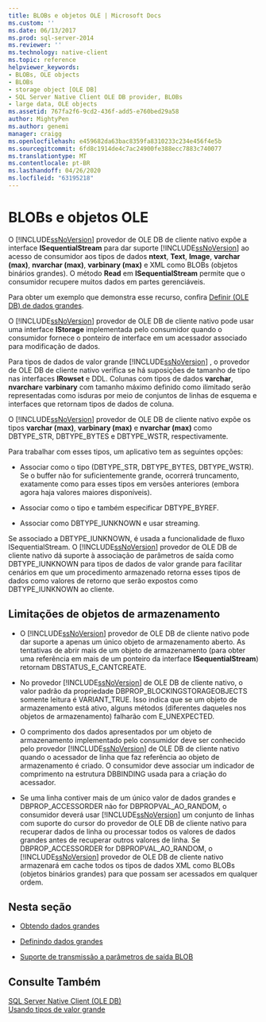 ```yaml
---
title: BLOBs e objetos OLE | Microsoft Docs
ms.custom: ''
ms.date: 06/13/2017
ms.prod: sql-server-2014
ms.reviewer: ''
ms.technology: native-client
ms.topic: reference
helpviewer_keywords:
- BLOBs, OLE objects
- BLOBs
- storage object [OLE DB]
- SQL Server Native Client OLE DB provider, BLOBs
- large data, OLE objects
ms.assetid: 767fa2f6-9cd2-436f-add5-e760bed29a58
author: MightyPen
ms.author: genemi
manager: craigg
ms.openlocfilehash: e459682da63bac8359fa8310233c234e456f4e5b
ms.sourcegitcommit: 6fd8c1914de4c7ac24900fe388ecc7883c740077
ms.translationtype: MT
ms.contentlocale: pt-BR
ms.lasthandoff: 04/26/2020
ms.locfileid: "63195218"
---
```

# <a name="blobs-and-ole-objects"></a>BLOBs e objetos OLE
  O [!INCLUDE[ssNoVersion](../../includes/ssnoversion-md.md)] provedor de OLE DB de cliente nativo expõe a interface **ISequentialStream** para dar suporte [!INCLUDE[ssNoVersion](../../includes/ssnoversion-md.md)] ao acesso de consumidor aos tipos de dados **ntext**, **Text**, **Image**, **varchar (max)**, **nvarchar (max)**, **varbinary (max)** e XML como BLOBs (objetos binários grandes). O método **Read** em **ISequentialStream** permite que o consumidor recupere muitos dados em partes gerenciáveis.  
  
 Para obter um exemplo que demonstra esse recurso, confira [Definir &#40;OLE DB&#41; de dados grandes](../native-client-ole-db-how-to/set-large-data-ole-db.md).  
  
 O [!INCLUDE[ssNoVersion](../../includes/ssnoversion-md.md)] provedor de OLE DB de cliente nativo pode usar uma interface **IStorage** implementada pelo consumidor quando o consumidor fornece o ponteiro de interface em um acessador associado para modificação de dados.  
  
 Para tipos de dados de valor grande [!INCLUDE[ssNoVersion](../../includes/ssnoversion-md.md)] , o provedor de OLE DB de cliente nativo verifica se há suposições de tamanho de tipo nas interfaces **IRowset** e DDL. Colunas com tipos de dados **varchar**, **nvarchar**e **varbinary** com tamanho máximo definido como ilimitado serão representadas como isduras por meio de conjuntos de linhas de esquema e interfaces que retornam tipos de dados de coluna.  
  
 O [!INCLUDE[ssNoVersion](../../includes/ssnoversion-md.md)] provedor de OLE DB de cliente nativo expõe os tipos **varchar (max)**, **varbinary (max)** e **nvarchar (max)** como DBTYPE_STR, DBTYPE_BYTES e DBTYPE_WSTR, respectivamente.  
  
 Para trabalhar com esses tipos, um aplicativo tem as seguintes opções:  
  
-   Associar como o tipo (DBTYPE_STR, DBTYPE_BYTES, DBTYPE_WSTR). Se o buffer não for suficientemente grande, ocorrerá truncamento, exatamente como para esses tipos em versões anteriores (embora agora haja valores maiores disponíveis).  
  
-   Associar como o tipo e também especificar DBTYPE_BYREF.  
  
-   Associar como DBTYPE_IUNKNOWN e usar streaming.  
  
 Se associado a DBTYPE_IUNKNOWN, é usada a funcionalidade de fluxo ISequentialStream. O [!INCLUDE[ssNoVersion](../../includes/ssnoversion-md.md)] provedor de OLE DB de cliente nativo dá suporte à associação de parâmetros de saída como DBTYPE_IUNKNOWN para tipos de dados de valor grande para facilitar cenários em que um procedimento armazenado retorna esses tipos de dados como valores de retorno que serão expostos como DBTYPE_IUNKNOWN ao cliente.  
  
## <a name="storage-object-limitations"></a>Limitações de objetos de armazenamento  
  
-   O [!INCLUDE[ssNoVersion](../../includes/ssnoversion-md.md)] provedor de OLE DB de cliente nativo pode dar suporte a apenas um único objeto de armazenamento aberto. As tentativas de abrir mais de um objeto de armazenamento (para obter uma referência em mais de um ponteiro da interface **ISequentialStream**) retornam DBSTATUS_E_CANTCREATE.  
  
-   No provedor [!INCLUDE[ssNoVersion](../../includes/ssnoversion-md.md)] de OLE DB de cliente nativo, o valor padrão da propriedade DBPROP_BLOCKINGSTORAGEOBJECTS somente leitura é VARIANT_TRUE. Isso indica que se um objeto de armazenamento está ativo, alguns métodos (diferentes daqueles nos objetos de armazenamento) falharão com E_UNEXPECTED.  
  
-   O comprimento dos dados apresentados por um objeto de armazenamento implementado pelo consumidor deve ser conhecido pelo provedor [!INCLUDE[ssNoVersion](../../includes/ssnoversion-md.md)] de OLE DB de cliente nativo quando o acessador de linha que faz referência ao objeto de armazenamento é criado. O consumidor deve associar um indicador de comprimento na estrutura DBBINDING usada para a criação do acessador.  
  
-   Se uma linha contiver mais de um único valor de dados grandes e DBPROP_ACCESSORDER não for DBPROPVAL_AO_RANDOM, o consumidor deverá usar [!INCLUDE[ssNoVersion](../../includes/ssnoversion-md.md)] um conjunto de linhas com suporte do cursor do provedor de OLE DB de cliente nativo para recuperar dados de linha ou processar todos os valores de dados grandes antes de recuperar outros valores de linha. Se DBPROP_ACCESSORDER for DBPROPVAL_AO_RANDOM, o [!INCLUDE[ssNoVersion](../../includes/ssnoversion-md.md)] provedor de OLE DB de cliente nativo armazenará em cache todos os tipos de dados XML como BLOBs (objetos binários grandes) para que possam ser acessados em qualquer ordem.  
  
## <a name="in-this-section"></a>Nesta seção  
  
-   [Obtendo dados grandes](getting-large-data.md)  
  
-   [Definindo dados grandes](setting-large-data.md)  
  
-   [Suporte de transmissão a parâmetros de saída BLOB](streaming-support-for-blob-output-parameters.md)  
  
## <a name="see-also"></a>Consulte Também  
 [SQL Server Native Client &#40;OLE DB&#41;](../native-client/ole-db/sql-server-native-client-ole-db.md)   
 [Usando tipos de valor grande](../native-client/features/using-large-value-types.md)  
  
  
